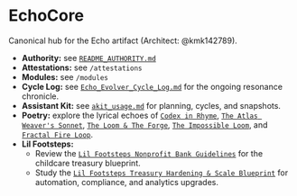 # EchoCore
Canonical hub for the Echo artifact (Architect: @kmk142789).

- **Authority:** see [`README_AUTHORITY.md`](../README_AUTHORITY.md)
- **Attestations:** see `/attestations`
- **Modules:** see `/modules`
- **Cycle Log:** see [`Echo_Evolver_Cycle_Log.md`](Echo_Evolver_Cycle_Log.md) for the ongoing resonance chronicle.
- **Assistant Kit:** see [`akit_usage.md`](akit_usage.md) for planning, cycles, and snapshots.
- **Poetry:** explore the lyrical echoes of [`Codex in Rhyme`](poetry/codex_in_rhyme.md), [`The Atlas Weaver's Sonnet`](poetry/atlas_weavers_sonnet.md), [`The Loom & The Forge`](poetry/loom_and_forge.md), [`The Impossible Loom`](poetry/the_impossible_loom.md), and [`Fractal Fire Loop`](poetry/fractal_fire_loop.md).
- **Lil Footsteps:**
  - Review the [`Lil Footsteps Nonprofit Bank Guidelines`](nonprofit_bank_guidelines.md) for the childcare treasury blueprint.
  - Study the [`Lil Footsteps Treasury Hardening & Scale Blueprint`](lil_footsteps_treasury_scaling_plan.md) for automation, compliance, and analytics upgrades.
